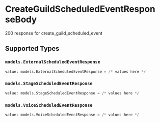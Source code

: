 # CreateGuildScheduledEventResponseBody

200 response for create_guild_scheduled_event


## Supported Types

### `models.ExternalScheduledEventResponse`

```python
value: models.ExternalScheduledEventResponse = /* values here */
```

### `models.StageScheduledEventResponse`

```python
value: models.StageScheduledEventResponse = /* values here */
```

### `models.VoiceScheduledEventResponse`

```python
value: models.VoiceScheduledEventResponse = /* values here */
```

